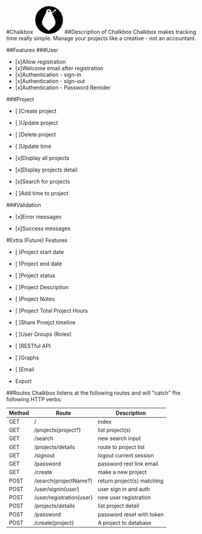 #Chalkbox
![Chalkbox image](https://raw.githubusercontent.com/harrisonde/chalkbox/master/public/images/chalkbox.png "Chalkbox")
##Description of Chalkbox
Chalkbox makes tracking time really simple. Manage your projects like a creative - not an accountant. 

##Features
###User
* [x]Allow registration 
* [x]Welcome email after registration
* [x]Authentication - sign-in
* [x]Authentication - sign-out
* [x]Authentication - Password Remider

###Project
* [ ]Create project

* [ ]Update project

* [ ]Delete project 

* [ ]Update time

* [x]Display all projects

* [x]Display projects detail

* [x]Search for projects

* [ ]Add time to project

###Validation
 * [x]Error messages
 
 * [x]Success messages

#Extra (Future) Features
* [ ]Project start date

* [ ]Project end date

* [ ]Project status

* [ ]Project Description

* [ ]Project Notes

* [ ]Project Total Project Hours

* [ ]Share Proejct timeline

* [ ]User Groups (Roles) 

* [ ]RESTful API 

* [ ]Graphs

* [ ]Email

* Export

##Routes
Chalkbox listens at the following routes and will "catch" fhe following HTTP verbs:

| Method  | Route                     | Description                  |
|-------- | ------------------------- | ---------------------------- |
| GET     | /                         | index			             |
| GET     | /projects{project?}       | list project(s)              |
| GET     | /search				      | new search input             |
| GET     | /projects/details         | route to project list        |
| GET     | /signout                  | logout current session       |
| GET     | /password                 | password rest link email     |
| GET     | /create                   | make a new project           |
| POST    | /search{projectName?}     | return project(s) matching   |
| POST    | /user/signin{user}        | user sign in and auth        |
| POST    | /user/registration{user}  | new user registration        |
| POST    | /projects/details         | list project detail          |
| POST    | /password                 | password reset with token    |
| POST     | /create{project}         | A project to database        |
